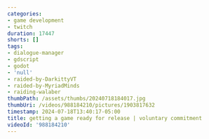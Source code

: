 ```yaml
---
categories:
- game development
- twitch
duration: 17447
shorts: []
tags:
- dialogue-manager
- gdscript
- godot
- 'null'
- raided-by-DarkittyVT
- raided-by-MyriadMinds
- raiding-walaber
thumbPath: /assets/thumbs/20240718184017.jpg
thumbUri: /videos/988184210/pictures/1903817632
timestamp: 2024-07-18T13:40:17-05:00
title: getting a game ready for release | voluntary commitment
videoId: '988184210'
---
```

